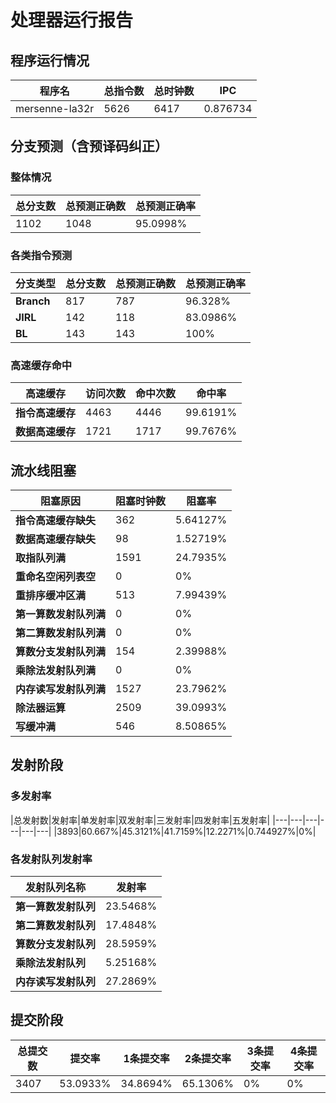 # 处理器运行报告
## 程序运行情况
|程序名|总指令数|总时钟数|IPC|
|---|---|---|---|
|mersenne-la32r|5626|6417|0.876734|

## 分支预测（含预译码纠正）
### 整体情况
|总分支数|总预测正确数|总预测正确率|
|---|---|---|
|1102|1048|95.0998%|

### 各类指令预测
|分支类型|总分支数|总预测正确数|总预测正确率|
|---|---|---|---|
|**Branch**| 817 | 787 | 96.328%|
|**JIRL**| 142 | 118 | 83.0986%|
|**BL**| 143 | 143 | 100%|

### 高速缓存命中
|高速缓存|访问次数|命中次数|命中率|
|---|---|---|---|
|**指令高速缓存**| 4463 | 4446 | 99.6191%|
|**数据高速缓存**| 1721 | 1717 | 99.7676%|
## 流水线阻塞
|阻塞原因|阻塞时钟数|阻塞率|
|---|---|---|
|**指令高速缓存缺失**| 362 | 5.64127%|
|**数据高速缓存缺失**| 98 | 1.52719%|
|**取指队列满**| 1591 | 24.7935%|
|**重命名空闲列表空**|0 | 0%|
|**重排序缓冲区满**|513 | 7.99439%|
|**第一算数发射队列满**|0 | 0%|
|**第二算数发射队列满**|0 | 0%|
|**算数分支发射队列满**|154 | 2.39988%|
|**乘除法发射队列满**|0 | 0%|
|**内存读写发射队列满**|1527 | 23.7962%|
|**除法器运算**|2509 | 39.0993%|
|**写缓冲满**|546 | 8.50865%|

## 发射阶段
### 多发射率
|总发射数|发射率|单发射率|双发射率|三发射率|四发射率|五发射率|
|---|---|---|---|---|---|
|3893|60.667%|45.3121%|41.7159%|12.2271%|0.744927%|0%|

### 各发射队列发射率
|发射队列名称|发射率|
|---|---|
|**第一算数发射队列**|23.5468%|
|**第二算数发射队列**|17.4848%|
|**算数分支发射队列**|28.5959%|
|**乘除法发射队列**|5.25168%|
|**内存读写发射队列**|27.2869%|

## 提交阶段
|总提交数|提交率|1条提交率|2条提交率|3条提交率|4条提交率|
|---|---|---|---|---|---|
|3407|53.0933%|34.8694%|65.1306%|0%|0%|
